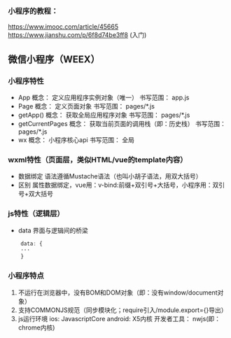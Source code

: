 ### 小程序的教程：
https://www.imooc.com/article/45665
https://www.jianshu.com/p/6f8d74be3ff8  (入门)

## 微信小程序（WEEX）
### 小程序特性
+ App
    概念：
        定义应用程序实例对象（唯一）
    书写范围：
        app.js
+ Page
    概念：
        定义页面对象
    书写范围：
        pages/*.js
+ getApp()
    概念：
        获取全局应用程序对象
    书写范围：
        pages/*.js   
+ getCurrentPages
    概念：
        获取当前页面的调用栈（即：历史栈）
    书写范围：
        pages/*.js 
+ wx
    概念：
        小程序核心api
    书写范围：
        全局

###  wxml特性（页面层，类似HTML/vue的template内容）
+ 数据绑定
    语法遵循Mustache语法（也叫小胡子语法，用双大括号）
+ 区别
    属性数据绑定，vue用：v-bind:前缀+双引号+大括号，小程序用：双引号+双大括号

### js特性（逻辑层）
+ data
    界面与逻辑间的桥梁
```javascript
    data: {
    ···
    }
```

### 小程序特点
1. 不运行在浏览器中，没有BOM和DOM对象（即：没有window/document对象）
2. 支持COMMONJS规范（同步模块化；require引入/module.export={}导出）
3. js运行环境
    ios:
        JavascriptCore
    android:
        X5内核
    开发者工具：
        nwjs(即：chrome内核)

